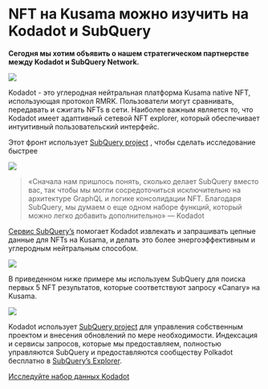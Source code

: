 # NFT на Kusama можно изучить на Kodadot и SubQuery

**Сегодня мы хотим объявить о нашем стратегическом партнерстве между Kodadot и SubQuery Network.**

![](https://miro.medium.com/max/1400/1*Y4kdG9uEoxrySzb19QKxPg.gif)

Kodadot - это углеродная нейтральная платформа Kusama native NFT, использующая протокол RMRK. Пользователи могут сравнивать, передавать и сжигать NFTs в сети. Наиболее важным является то, что Kodadot имеет адаптивный сетевой NFT explorer, который обеспечивает интуитивный пользовательский интерфейс.

Этот фронт использует [SubQuery project](https://explorer.subquery.network/subquery/vikiival/magick) , чтобы сделать исследование быстрее

![](https://miro.medium.com/max/1400/0*3TdpXjj1iwGNdA3n)

> «Сначала нам пришлось понять, сколько делает SubQuery вместо вас, так чтобы мы могли сосредоточиться исключительно на архитектуре GraphQL и логике консолидации NFT. Благодаря SubQuery, мы думаем о еще одном наборе функций, который можно легко добавить дополнительно» — Kodadot

[Сервис SubQuery’s](https://subquery.network/) помогает Kodadot извлекать и запрашивать цепные данные для NFTs на Kusama, и делать это более энергоэффективным и углеродным нейтральным способом.

![](https://miro.medium.com/max/1400/0*AocvCHVWMsGtH1Oz)

В приведенном ниже примере мы используем SubQuery для поиска первых 5 NFT результатов, которые соответствуют запросу «Canary» на Kusama.

![](https://miro.medium.com/max/1400/0*QTzLpC0D-pYWDngZ)

Kodadot использует [SubQuery project](https://project.subquery.network/) для управления собственным проектом и внесения обновлений по мере необходимости. Индексация и сервисы запросов, которые мы предоставляем, полностью управляются SubQuery и предоставляются сообществу Polkadot бесплатно в [SubQuery’s Explorer](https://explorer.subquery.network/).

[Исследуйте набор данных Kodadot](https://explorer.subquery.network/subquery/vikiival/magick)